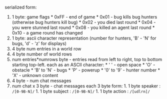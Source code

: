 serialized form:

  1. 1 byte: game flags
    * 0xFF - end of game
    * 0x01 - bug kills bug hunters (otherwise bug hunters kill bug)
    * 0x02 - you died last round
    * 0x04 - you were stunned last round
    * 0x08 - you killed an agent last round
    * 0x10 - a game round has changed
  1. 1 byte: ascii character representation (number for hunters, 'B' - 'N' for bugs, 'd' - 'z' for displays)
  1. 4 byte num entries in a world row
  1. 4 byte number of world rows
  1. num entries\*numrows byte - entries read from left to right, top to bottom starting top-left. each as an ASCII character:
    * ' ' - open space
    * 'O' - obstacle
    * 'B' to 'N' - bugs
    * 'P' - powerup
    * '0' to '9'  - hunter number
    * 'X' - unknown content
  1. 4 byte - num chat messages
  1. num chat x 3 byte - chat messages each 3 byte form:
    1. 1 byte speaker : `/[0-9B-N]/`
    1. 1 byte subject : `/[0-9B-N]/`
    1. 1 byte action  : `/[udlrn]/`
